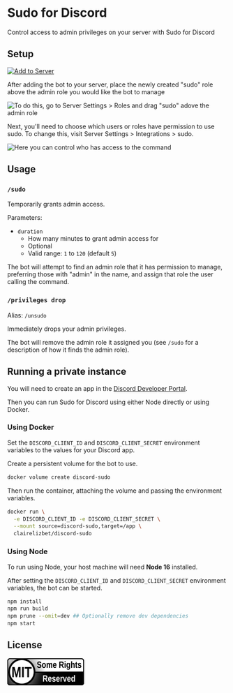 # Sudo for Discord

Control access to admin privileges on your server with Sudo for Discord

## Setup

[![Add to Server](https://i.imgur.com/FnjVKEb.png)](https://discord.com/oauth2/authorize?client_id=984508139472838656&permissions=268435456&scope=bot%20applications.commands)

After adding the bot to your server, place the newly created "sudo" role above the admin role you would like the bot to manage

![To do this, go to Server Settings > Roles and drag "sudo" adove the admin role](https://i.imgur.com/DxKcOVq.gif)

Next, you'll need to choose which users or roles have permission to use sudo. To change this, visit Server Settings > Integrations > sudo.

![Here you can control who has access to the command](https://i.imgur.com/bPRhPFv.png)

## Usage

### `/sudo`

Temporarily grants admin access.

Parameters:

- `duration`
  - How many minutes to grant admin access for
  - Optional
  - Valid range: `1` to `120` (default `5`)

The bot will attempt to find an admin role that it has permission to manage, preferring those with "admin" in the name, and assign that role the user calling the command.

### `/privileges drop`

Alias: `/unsudo`

Immediately drops your admin privileges.

The bot will remove the admin role it assigned you (see `/sudo` for a description of how it finds the admin role).

## Running a private instance

You will need to create an app in the [Discord Developer Portal](https://discord.com/developers/applications).

Then you can run Sudo for Discord using either Node directly or using Docker.

### Using Docker

Set the `DISCORD_CLIENT_ID` and `DISCORD_CLIENT_SECRET` environment variables to the values for your Discord app.

Create a persistent volume for the bot to use.

```sh
docker volume create discord-sudo
```

Then run the container, attaching the volume and passing the environment variables.

```sh
docker run \
  -e DISCORD_CLIENT_ID -e DISCORD_CLIENT_SECRET \
  --mount source=discord-sudo,target=/app \
  clairelizbet/discord-sudo
```

### Using Node

To run using Node, your host machine will need **Node 16** installed.

After setting the `DISCORD_CLIENT_ID` and `DISCORD_CLIENT_SECRET` environment variables, the bot can be started.

```sh
npm install
npm run build
npm prune --omit=dev ## Optionally remove dev dependencies
npm start
```

## License

[![MIT License](https://raw.githubusercontent.com/clairelizbet/licenses/main/mit/mit.svg)](license.md)
